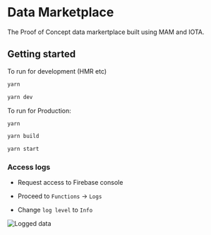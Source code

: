 # Data Marketplace

The Proof of Concept data markertplace built using MAM and IOTA.

## Getting started

To run for development (HMR etc)

```javascript
yarn

yarn dev
```

To run for Production:

```javascript
yarn

yarn build

yarn start
```


### Access logs

* Request access to Firebase console

* Proceed to `Functions` -> `Logs`

* Change `log level` to `Info`

![Logged data](https://firebasestorage.googleapis.com/v0/b/marketplacev2.appspot.com/o/data_marketplace_logging.jpg?alt=media&token=445425a3-402c-4905-bf93-b91711e060b5)
